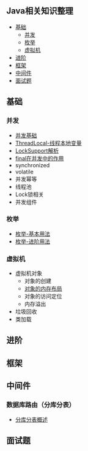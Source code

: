 ## Java相关知识整理 ##
- [基础](#基础)
 	- [并发](#并发)
 	- [枚举](#枚举)
 	- [虚拟机](#虚拟机)
- [进阶](#进阶)
- [框架](#框架)
- [中间件](#中间件)
- [面试题](#面试题)


## 基础

### 并发
* [并发基础](basic/concurrent/并发基础.md)
* [ThreadLocal-线程本地变量](basic/concurrent/ThreadLocal-线程本地变量.md)
* [LockSupport解析](basic/concurrent/LockSupport解析.md)
* [final在并发中的作用](basic/concurrent/final在并发中的作用.md)
* synchronized
* volatile
* 并发幂等
* 线程池
* Lock锁相关
* 并发组件

### 枚举
* [枚举-基本用法](basic/enum/枚举-基本用法.md)
* [枚举-进阶用法](basic/enum/枚举-进阶用法.md)

### 虚拟机
* 虚拟机对象
	* 对象的创建
	* [对象的内存布局](basic/jvm/对象的内存布局.md)
	* 对象的访问定位
	* 内存溢出
* 垃圾回收
* 类加载

## 进阶

## 框架

## 中间件

### 数据库路由（分库分表）
* [分库分表概述](middleware/sharding/分库分表概述.md)

## 面试题